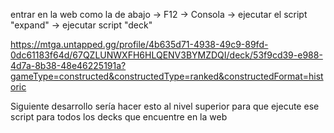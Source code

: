
entrar en la web como la de abajo -> F12 -> Consola -> ejecutar el script "expand" -> ejecutar script "deck"

https://mtga.untapped.gg/profile/4b635d71-4938-49c9-89fd-0dc61183f64d/67QZLUNWXFH6HLQENV3BYMZDQI/deck/53f9cd39-e988-4d7a-8b38-48e46225191a?gameType=constructed&constructedType=ranked&constructedFormat=historic

Siguiente desarrollo sería hacer esto al nivel superior para que ejecute ese script para todos los decks que encuentre en la web
